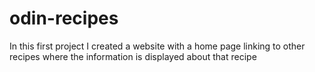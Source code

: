 # odin-recipes
In this first project I created a website with a home page linking to other recipes where the information is displayed about that recipe
